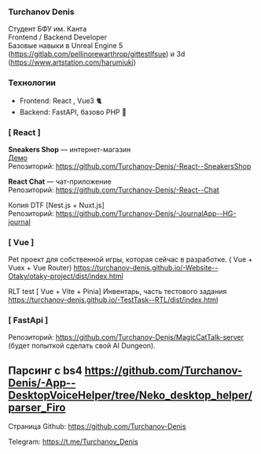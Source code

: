 ### Turchanov Denis

Студент БФУ им. Канта  
Frontend / Backend Developer  
Базовые навыки в Unreal Engine 5 (https://gitlab.com/pellinorewarthrop/gittestlfsue) и 3d (https://www.artstation.com/harumiuki) 

### Технологии
- Frontend: React , Vue3 :cat2:
- Backend: FastAPI, базово PHP   :mouse2:

### [ React ]
**Sneakers Shop** — интернет-магазин  
[Демо](https://turchanov-denis.github.io/-React--SneakersShop/#/)  
Репозиторий: https://github.com/Turchanov-Denis/-React--SneakersShop

**React Chat** — чат-приложение  
Репозиторий: https://github.com/Turchanov-Denis/-React--Chat

Копия DTF [Nest.js + Nuxt.js]  
Репозиторий: https://github.com/Turchanov-Denis/-JournalApp--HG-journal

### [ Vue ]

Pet проект для собственной игры, которая сейчас в разработке. ( Vue + Vuex + Vue Router)
https://turchanov-denis.github.io/-Website--Otaky/otaky-project/dist/index.html

RLT test [ Vue + Vite + Pinia] 
Инвентарь, часть тестового задания
https://turchanov-denis.github.io/-TestTask--RTL/dist/index.html

### [ FastApi ]
Репозиторий: https://github.com/Turchanov-Denis/MagicCatTalk-server (будет попыткой сделать свой AI Dungeon).

Парсинг с bs4 https://github.com/Turchanov-Denis/-App--DesktopVoiceHelper/tree/Neko_desktop_helper/parser_Firo
--- 

Страница Github: https://github.com/Turchanov-Denis

Telegram: https://t.me/Turchanov_Denis
